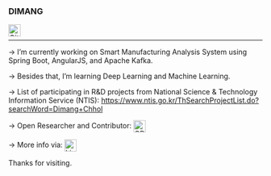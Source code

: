 ### DIMANG
<a href="https://github.com/dimangite/">
  <img align="left" alt="Github Icon" width="24px" src="https://cdn.jsdelivr.net/npm/simple-icons@3.12.2/icons/github.svg" />
</a>
<br>
<hr>   
                                                                                                                                                                                                                                 
→  I’m currently working on Smart Manufacturing Analysis System using Spring Boot, AngularJS, and Apache Kafka.

→  Besides that, I’m learning Deep Learning and Machine Learning.

→  List of participating in R&D projects from National Science & Technology Information Service (NTIS): https://www.ntis.go.kr/ThSearchProjectList.do?searchWord=Dimang+Chhol

→  Open Researcher and Contributor: <a href="https://orcid.org/0000-0002-2650-7569">
  <img align="center" alt="ORCID Icon" width="24px" src="https://cdn.jsdelivr.net/npm/simple-icons@3.12.2/icons/orcid.svg" />
</a>

→  More info via:  <a href="https://linkedin.com/in/dimangchhol">
  <img align="center" alt="Linkedin Icon" width="24px" src="https://cdn.jsdelivr.net/npm/simple-icons@3.12.2/icons/linkedin.svg" />
</a>



Thanks for visiting.


